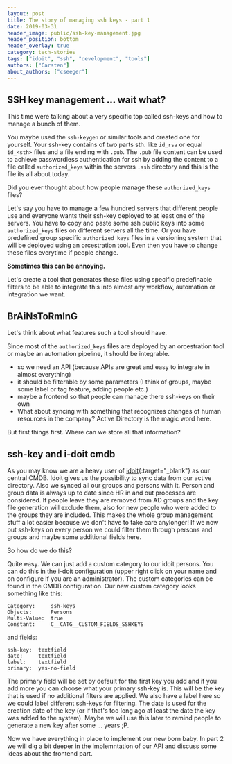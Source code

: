 ```yaml
---
layout: post
title: The story of managing ssh keys - part 1
date: 2019-03-31
header_image: public/ssh-key-management.jpg
header_position: bottom
header_overlay: true
category: tech-stories
tags: ["idoit", "ssh", "development", "tools"]
authors: ["Carsten"]
about_authors: ["cseeger"]
---
```


## SSH key management ... wait what?

This time were talking about a very specific top called ssh-keys and how to manage a bunch of them. 

You maybe used the `ssh-keygen` or similar tools and created one for yourself. 
Your ssh-key contains of two parts sth. like `id_rsa` or equal `id_<sth>` files and a file ending with `.pub`. 
The `.pub` file content can be used to achieve passwordless authentication for ssh by adding the content to a file called `authorized_keys` within the servers `.ssh` directory and this is the file its all about today. 

Did you ever thought about how people manage these `authorized_keys` files?

Let's say you have to manage a few hundred servers that different people use and everyone wants their ssh-key deployed to at least one of the servers.
You have to copy and paste some ssh public keys into some `authorized_keys` files on different servers all the time.
Or you have predefined group specific `authorized_keys` files in a versioning system that will be deployed using an orcestration tool.
Even then you have to change these files everytime if people change.

**Sometimes this can be annoying.**

Let's create a tool that generates these files using specific predefinable filters to be able to integrate this into almost any workflow, automation or integration we want.

## BrAiNsToRmInG

Let's think about what features such a tool should have.

Since most of the `authorized_keys` files are deployed by an orcestration tool or maybe an automation pipeline, it should be integrable.

- so we need an API (because APIs are great and easy to integrate in almost everything)
- it should be filterable by some parameters (I think of groups, maybe some label or tag feature, adding people etc.)
- maybe a frontend so that people can manage there ssh-keys on their own
- What about syncing with something that recognizes changes of human resources in the company? Active Directory is the magic word here.

But first things first.
Where can we store all that information?

## ssh-key and i-doit cmdb

As you may know we are a heavy user of [idoit](https://www.i-doit.com/){:target="_blank"} as our central CMDB.
Idoit gives us the possibility to sync data from our active directory. Also we synced all our groups and persons with it.
Person and group data is always up to date since HR in and out processes are considered.
If people leave they are removed from AD groups and the key file generation will exclude them, also for new people who were added to the groups they are included.
This makes the whole group management stuff a lot easier because we don't have to take care anylonger!
If we now put ssh-keys on every person we could filter them through persons and groups and maybe some additional fields here.

So how do we do this?

Quite easy. We can just add a custom category to our idoit persons.
You can do this in the i-doit configuration (upper right click on your name and on configure if you are an administrator).
The custom categories can be found in the CMDB configuration.
Our new custom category looks something like this:

```
Category:     ssh-keys
Objects:      Persons
Multi-Value:  true
Constant:     C__CATG__CUSTOM_FIELDS_SSHKEYS
```

and fields:
```
ssh-key:  textfield
date:     textfield
label:    textfield
primary:  yes-no-field
```

The primary field will be set by default for the first key you add and if you add more you can choose what your primary ssh-key is.
This will be the key that is used if no additional filters are applied.
We also have a label here so we could label different ssh-keys for filtering.
The date is used for the creation date of the key (or if that's too long ago at least the date the key was added to the system).
Maybe we will use this later to remind people to generate a new key after some ... years ;P.

Now we have everything in place to implement our new born baby.
In part 2 we will dig a bit deeper in the implemntation of our API and discuss some ideas about the frontend part.
